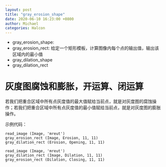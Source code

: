 ```yaml
---
layout: post
title: "gray_erosion_shape"
date: 2020-06-10 16:23:00 +0800
author: Michael
categories: Halcon
---
```


- gray_erosion_shape: 
- gray_erosion_rect: 给定一个矩形模板，计算图像内每个点的输出值，输出该区域内的最小值
- gray_dilation_shape 
- gray_dilation_rect

# 灰度图腐蚀和膨胀，开运算、闭运算 #

若我们把重合区域中所有点灰度值的最大值赋给当前点，就是对灰度图的腐蚀操作；若我们把重合区域中所有点灰度值的最小值赋给当前点，就是对灰度图的膨胀操作。

示例代码：

	read_image (Image, 'mreut')
	gray_erosion_rect (Image, Erosion, 11, 11)
	gray_dilation_rect (Erosion, Opening, 11, 11)

	read_image (Image, 'mreut')
	gray_dilation_rect (Image, Dilation, 11, 11)
	gray_erosion_rect (Dilation, Closing, 11, 11)